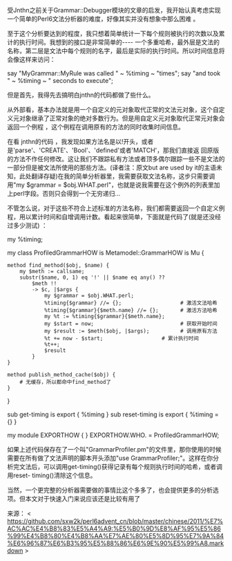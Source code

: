 

受Jnthn之前关于Grammar::Debugger模块的文章的启发，我开始认真考虑实现一个简单的Perl6文法分析器的难度，好像其实并没有想象中那么困难 。

至于这个分析要达到的程度，我只想着简单统计一下每个规则被执行的次数以及累计的执行时间。我想到的接口是非常简单的---- 一个多重哈希，最外层是文法的名称，第二层是文法中每个规则的名字，最后是实际的执行时间。所以时间信息将会像这样来访问：

say "MyGrammar::MyRule was called " ~ %timing ~ "times";
say "and took " ~ %timing ~ " seconds to execute";

但是首先，我得先去搞明白jnthn的代码都做了些什么。

从外部看，基本办法就是用一个自定义的元对象取代正常的文法元对象，这个自定义元对象继承了正常对象的绝对多数行为。但是用自定义元对象取代正常元对象会返回一个例程 ，这个例程在调用原有的方法的同时收集时间信息。

在看 jnthn的代码 ，我发现如果方法名是以!开头，或者是'parse'、'CREATE'、'Bool'、'defined'或者'MATCH'，那我们直接返 回原版的方法不作任何修改。这让我们不跟踪私有方法或者顶多偶尔跟踪一些不是文法的一部分但是被文法所使用的那些方法。(译者注：原文but are used by it的主语未知，此处翻译存疑)在我的简单分析器里，我需要获取文法名称，这步只需要调用"my $grammar = $obj.WHAT.perl"，也就是说我需要在这个例外的列表里加上perl字段。否则只会得到一个无穷递归...

不管怎么说，对于这些不符合上述标准的方法名称，我们都需要返回一个自定义例程，用以累计时间和自增调用计数。看起来很简单，下面就是代码了(就是还没经过多少测试) ：

my %timing;
 
my class ProfiledGrammarHOW is Metamodel::GrammarHOW is Mu {
 
    method find_method($obj, $name) {
        my $meth := callsame;
        substr($name, 0, 1) eq '!' || $name eq any() ??
            $meth !!
            -> $c, |$args {
                my $grammar = $obj.WHAT.perl;
                %timing{$grammar} //= {};                   # 激活文法哈希
                %timing{$grammar}{$meth.name} //= {};       # 激活方法哈希
                my %t := %timing{$grammar}{$meth.name};
                my $start = now;                            # 获取开始时间
                my $result := $meth($obj, |$args);          # 调用原有方法
                %t += now - $start;                   # 累计执行时间
                %t++;
                $result
            }
    }
 
    method publish_method_cache($obj) {
        # 无缓存，所以都命中find_method了
    }
}
 
sub get-timing is export { %timing }
sub reset-timing is export { %timing = {} }
 
my module EXPORTHOW { }
EXPORTHOW.WHO. = ProfiledGrammarHOW;

如果上述代码保存在了一个叫"GrammarProfiler.pm"的文件里，那你使用的时候需要在所有做了文法声明的脚本开头添加"use GrammarProfiler;"。这样在你分析完文法后，可以调用get-timing()获得记录有每个规则执行时间的哈希，或者调用reset- timing()清除这个信息。

当然，一个更完整的分析器需要做的事情比这个多多了，也会提供更多的分析选项。但本文对于快速入门来说应该还是比较有用了

来源： < https://github.com/sxw2k/perl6advent_cn/blob/master/chinese/2011/%E7%AC%AC%E4%B8%83%E5%A4%A9:%E5%B0%9D%E8%AF%95%E5%86%99%E4%B8%80%E4%B8%AA%E7%AE%80%E5%8D%95%E7%9A%84%E6%96%87%E6%B3%95%E5%88%86%E6%9E%90%E5%99%A8.markdown >  